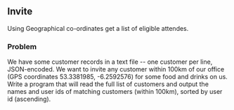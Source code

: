## Invite
Using Geographical co-ordinates get a list of eligible attendes.

### Problem

We have some customer records in a text file -- one customer per line, JSON-encoded. We want to invite any customer within 100km of our office (GPS coordinates 53.3381985, -6.2592576) for some food and drinks on us. Write a program that will read the full list of customers and output the names and user ids of matching customers (within 100km), sorted by user id (ascending).
